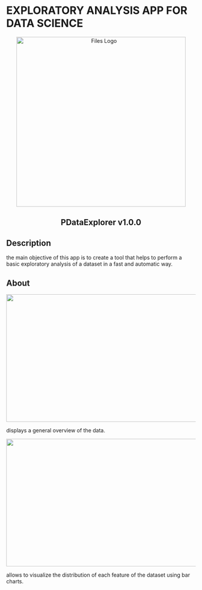 # EXPLORATORY ANALYSIS APP FOR DATA SCIENCE 

<p align="center">
  <img alt="Files Logo" src="https://user-images.githubusercontent.com/34092193/221946945-735f603d-da1f-4e50-a59d-ed440dd271fc.png" width="450" />
  <h2 align="center">PDataExplorer v1.0.0</h2>
</p>

## Description
the main objective of this app is to create a tool that helps to perform a basic exploratory analysis of a dataset in a fast and automatic way.

## About
<img src="https://user-images.githubusercontent.com/34092193/221970626-670bd870-f822-453e-9b00-e4b1e91cddea.gif" width="600" height="338"/>

displays a general overview of the data.

<img src="https://user-images.githubusercontent.com/34092193/221972355-eeffb6d4-0b60-4ae0-857c-21da69f67577.gif" width="600" height="338"/>

allows to visualize the distribution of each feature of the dataset using bar charts.

